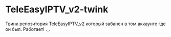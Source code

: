 # TeleEasyIPTV_v2-twink
Твинк репозитория TeleEasyIPTV_v2 который забанен в том аккаунте где он был.
Работает! ._.
